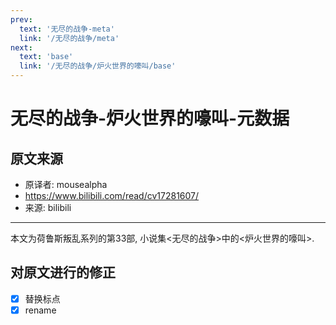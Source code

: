 ```yaml
---
prev:
  text: '无尽的战争-meta'
  link: '/无尽的战争/meta'
next:
  text: 'base'
  link: '/无尽的战争/炉火世界的嚎叫/base'
---
```


# 无尽的战争-炉火世界的嚎叫-元数据

## 原文来源

+ 原译者: mousealpha
+ <https://www.bilibili.com/read/cv17281607/>
+ 来源: bilibili

--------

本文为荷鲁斯叛乱系列的第33部, 小说集<无尽的战争>中的<炉火世界的嚎叫>.

## 对原文进行的修正

+ [x] 替换标点
+ [x] rename
